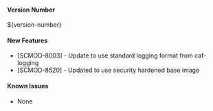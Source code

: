 #### Version Number
${version-number}

#### New Features

- [SCMOD-8003] - Update to use standard logging format from caf-logging
- [SCMOD-8520] - Updated to use security hardened base image

#### Known Issues
- None
